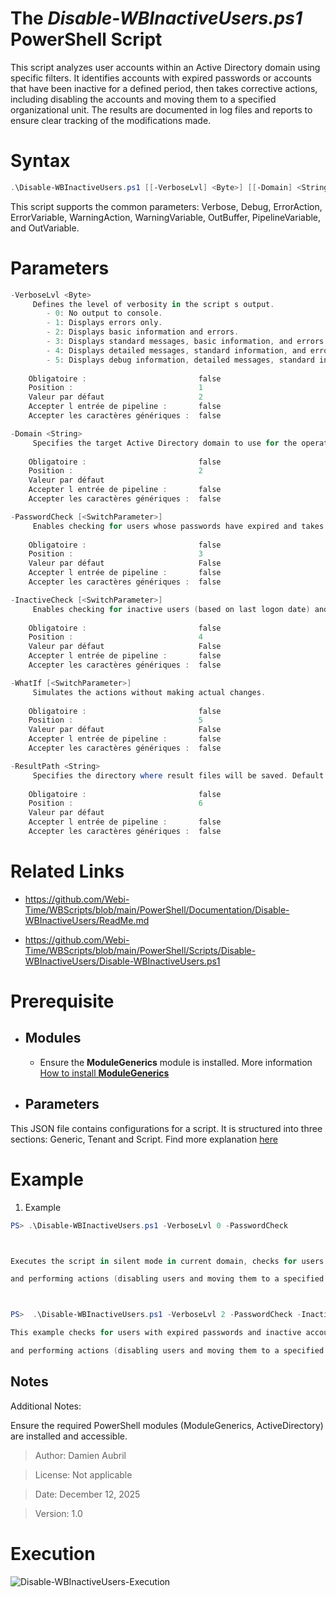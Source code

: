 ﻿# The *Disable-WBInactiveUsers.ps1* PowerShell Script

This script analyzes user accounts within an Active Directory domain using specific filters. 
It identifies accounts with expired passwords or accounts that have been inactive for a defined period, then takes corrective actions, 
including disabling the accounts and moving them to a specified organizational unit. 
The results are documented in log files and reports to ensure clear tracking of the modifications made.

# Syntax
```powershell
.\Disable-WBInactiveUsers.ps1 [[-VerboseLvl] <Byte>] [[-Domain] <String>] [[-PasswordCheck]] [[-InactiveCheck]] [[-WhatIf]] [[-ResultPath] <String>] [<CommonParameters>]
```

This script supports the common parameters: Verbose, Debug, ErrorAction, ErrorVariable, WarningAction, 
WarningVariable, OutBuffer, PipelineVariable, and OutVariable.

# Parameters
```powershell
-VerboseLvl <Byte>
     Defines the level of verbosity in the script s output.
        - 0: No output to console.
        - 1: Displays errors only.
        - 2: Displays basic information and errors.
        - 3: Displays standard messages, basic information, and errors.
        - 4: Displays detailed messages, standard information, and errors.
        - 5: Displays debug information, detailed messages, standard information, and errors.
    
    Obligatoire :                         false
    Position :                            1
    Valeur par défaut                     2
    Accepter l entrée de pipeline :       false
    Accepter les caractères génériques :  false
```
```powershell
-Domain <String>
     Specifies the target Active Directory domain to use for the operation. By default, the script uses the current domain of the system.
    
    Obligatoire :                         false
    Position :                            2
    Valeur par défaut                     
    Accepter l entrée de pipeline :       false
    Accepter les caractères génériques :  false
```
```powershell
-PasswordCheck [<SwitchParameter>]
     Enables checking for users whose passwords have expired and takes appropriate actions.
    
    Obligatoire :                         false
    Position :                            3
    Valeur par défaut                     False
    Accepter l entrée de pipeline :       false
    Accepter les caractères génériques :  false
```
```powershell
-InactiveCheck [<SwitchParameter>]
     Enables checking for inactive users (based on last logon date) and takes appropriate actions.
    
    Obligatoire :                         false
    Position :                            4
    Valeur par défaut                     False
    Accepter l entrée de pipeline :       false
    Accepter les caractères génériques :  false
```
```powershell
-WhatIf [<SwitchParameter>]
     Simulates the actions without making actual changes.
    
    Obligatoire :                         false
    Position :                            5
    Valeur par défaut                     False
    Accepter l entrée de pipeline :       false
    Accepter les caractères génériques :  false
```
```powershell
-ResultPath <String>
     Specifies the directory where result files will be saved. Default is the script s "Results" folder.
    
    Obligatoire :                         false
    Position :                            6
    Valeur par défaut                     
    Accepter l entrée de pipeline :       false
    Accepter les caractères génériques :  false
```


# Related Links
- https://github.com/Webi-Time/WBScripts/blob/main/PowerShell/Documentation/Disable-WBInactiveUsers/ReadMe.md

- https://github.com/Webi-Time/WBScripts/blob/main/PowerShell/Scripts/Disable-WBInactiveUsers/Disable-WBInactiveUsers.ps1
# Prerequisite
- ## Modules
	- Ensure the **ModuleGenerics** module is installed. More information [How to install **ModuleGenerics**](/PowerShell/ReadMe-Modules-Installation.md)


- ## Parameters

This JSON file contains configurations for a script. It is structured into three sections: Generic, Tenant and Script. Find more explanation [here](/PowerShell/ReadMe-JSON-File.md)

# Example

1. Example
```powershell
PS> .\Disable-WBInactiveUsers.ps1 -VerboseLvl 0 -PasswordCheck



Executes the script in silent mode in current domain, checks for users with expired passwords, displaying standard messages

and performing actions (disabling users and moving them to a specified OU).



PS>  .\Disable-WBInactiveUsers.ps1 -VerboseLvl 2 -PasswordCheck -InactiveCheck -Domain "mydomain.com"

This example checks for users with expired passwords and inactive accounts in the specified domain, displaying standard messages

and performing actions (disabling users and moving them to a specified OU).
```

## Notes
Additional Notes:

Ensure the required PowerShell modules (ModuleGenerics, ActiveDirectory) are installed and accessible.

>Author: Damien Aubril

>License: Not applicable

>Date: December 12, 2025


>Version: 1.0

# Execution
<img src='Disable-WBInactiveUsers-Execution.png' alt='Disable-WBInactiveUsers-Execution' width='auto' height='auto' />

